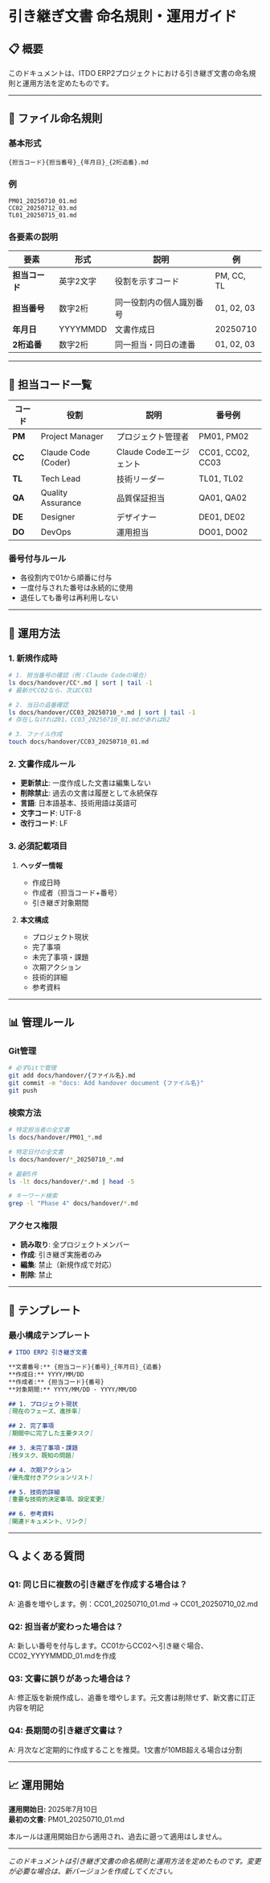# 引き継ぎ文書 命名規則・運用ガイド

## 📋 概要

このドキュメントは、ITDO ERP2プロジェクトにおける引き継ぎ文書の命名規則と運用方法を定めたものです。

---

## 📂 ファイル命名規則

### **基本形式**
```
{担当コード}{担当番号}_{年月日}_{2桁追番}.md
```

### **例**
```
PM01_20250710_01.md
CC02_20250712_03.md
TL01_20250715_01.md
```

### **各要素の説明**

| 要素 | 形式 | 説明 | 例 |
|------|------|------|-----|
| **担当コード** | 英字2文字 | 役割を示すコード | PM, CC, TL |
| **担当番号** | 数字2桁 | 同一役割内の個人識別番号 | 01, 02, 03 |
| **年月日** | YYYYMMDD | 文書作成日 | 20250710 |
| **2桁追番** | 数字2桁 | 同一担当・同日の連番 | 01, 02, 03 |

---

## 👥 担当コード一覧

| コード | 役割 | 説明 | 番号例 |
|--------|------|------|--------|
| **PM** | Project Manager | プロジェクト管理者 | PM01, PM02 |
| **CC** | Claude Code (Coder) | Claude Codeエージェント | CC01, CC02, CC03 |
| **TL** | Tech Lead | 技術リーダー | TL01, TL02 |
| **QA** | Quality Assurance | 品質保証担当 | QA01, QA02 |
| **DE** | Designer | デザイナー | DE01, DE02 |
| **DO** | DevOps | 運用担当 | DO01, DO02 |

### **番号付与ルール**
- 各役割内で01から順番に付与
- 一度付与された番号は永続的に使用
- 退任しても番号は再利用しない

---

## 📝 運用方法

### **1. 新規作成時**
```bash
# 1. 担当番号の確認（例：Claude Codeの場合）
ls docs/handover/CC*.md | sort | tail -1
# 最新がCC02なら、次はCC03

# 2. 当日の追番確認
ls docs/handover/CC03_20250710_*.md | sort | tail -1
# 存在しなければ01、CC03_20250710_01.mdがあれば02

# 3. ファイル作成
touch docs/handover/CC03_20250710_01.md
```

### **2. 文書作成ルール**
- **更新禁止**: 一度作成した文書は編集しない
- **削除禁止**: 過去の文書は履歴として永続保存
- **言語**: 日本語基本、技術用語は英語可
- **文字コード**: UTF-8
- **改行コード**: LF

### **3. 必須記載項目**
1. **ヘッダー情報**
   - 作成日時
   - 作成者（担当コード+番号）
   - 引き継ぎ対象期間

2. **本文構成**
   - プロジェクト現状
   - 完了事項
   - 未完了事項・課題
   - 次期アクション
   - 技術的詳細
   - 参考資料

---

## 📊 管理ルール

### **Git管理**
```bash
# 必ずGitで管理
git add docs/handover/{ファイル名}.md
git commit -m "docs: Add handover document {ファイル名}"
git push
```

### **検索方法**
```bash
# 特定担当者の全文書
ls docs/handover/PM01_*.md

# 特定日付の全文書
ls docs/handover/*_20250710_*.md

# 最新5件
ls -lt docs/handover/*.md | head -5

# キーワード検索
grep -l "Phase 4" docs/handover/*.md
```

### **アクセス権限**
- **読み取り**: 全プロジェクトメンバー
- **作成**: 引き継ぎ実施者のみ
- **編集**: 禁止（新規作成で対応）
- **削除**: 禁止

---

## 📄 テンプレート

### **最小構成テンプレート**
```markdown
# ITDO ERP2 引き継ぎ文書

**文書番号:** {担当コード}{番号}_{年月日}_{追番}  
**作成日:** YYYY/MM/DD  
**作成者:** {担当コード}{番号}  
**対象期間:** YYYY/MM/DD - YYYY/MM/DD

## 1. プロジェクト現状
[現在のフェーズ、進捗率]

## 2. 完了事項
[期間中に完了した主要タスク]

## 3. 未完了事項・課題
[残タスク、既知の問題]

## 4. 次期アクション
[優先度付きアクションリスト]

## 5. 技術的詳細
[重要な技術的決定事項、設定変更]

## 6. 参考資料
[関連ドキュメント、リンク]
```

---

## 🔍 よくある質問

### Q1: 同じ日に複数の引き継ぎを作成する場合は？
A: 追番を増やします。例：CC01_20250710_01.md → CC01_20250710_02.md

### Q2: 担当者が変わった場合は？
A: 新しい番号を付与します。CC01からCC02へ引き継ぐ場合、CC02_YYYYMMDD_01.mdを作成

### Q3: 文書に誤りがあった場合は？
A: 修正版を新規作成し、追番を増やします。元文書は削除せず、新文書に訂正内容を明記

### Q4: 長期間の引き継ぎ文書は？
A: 月次など定期的に作成することを推奨。1文書が10MB超える場合は分割

---

## 📈 運用開始

**運用開始日:** 2025年7月10日  
**最初の文書:** PM01_20250710_01.md  

本ルールは運用開始日から適用され、過去に遡って適用はしません。

---

*このドキュメントは引き継ぎ文書の命名規則と運用方法を定めたものです。変更が必要な場合は、新バージョンを作成してください。*